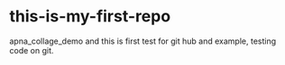 # this-is-my-first-repo
apna_collage_demo
and this is first test for git hub and example,
testing code on git.

